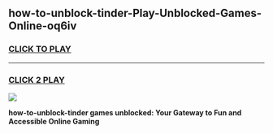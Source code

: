 
## how-to-unblock-tinder-Play-Unblocked-Games-Online-oq6iv
<h3>
<a href="https://premium76.site?title=how-to-unblock-tinder&ref=25A">CLICK TO PLAY</a></h3>
<hr>

<h3>
<a href="https://premium76.site?title=how-to-unblock-tinder&ref=25A">CLICK 2 PLAY</a>
  
</h3>

<a href="https://premium76.site?title=how-to-unblock-tinder&ref=25A"><img src="https://clearcache.store/games.png"></a>


**how-to-unblock-tinder games unblocked: Your Gateway to Fun and Accessible Online Gaming**
